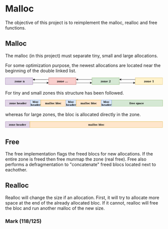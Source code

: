 # Malloc

The objective of this project is to reimplement the malloc, realloc and free functions.

## Malloc

The malloc (in this project) must separate tiny, small and large allocations. 

For some optimization purpose, the newest allocations are located near the beginning of the double linked list.

<p align="center">
<img src="imgs/malloc_zones.png" alt="drawing" width="800" />
<p/>

For tiny and small zones this structure has been followed.

<p align="center">
<img src="imgs/malloc_struct.png" alt="drawing" width="800"/>
<p/>

whereas for large zones, the bloc is allocated directly in the zone.

<p align="center">
<img src="imgs/malloc_large.png" alt="drawing" width="800"/>
<p/>

## Free

The free implementation flags the freed blocs for new allocations. If the entire zone is freed then free munmap the zone (real free). Free also performs a defragmentation to "concatenate" freed blocs located next to eachother.

## Realloc

Realloc will change the size if an allocation. First, it will try to allocate more space at the end of the already allocated bloc. If it cannot, realloc will free the bloc and run another malloc of the new size.

### Mark (118/125)